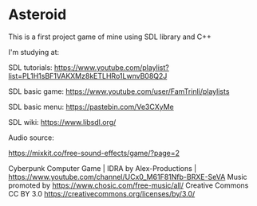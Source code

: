 # Asteroid
This is a first project game of mine using SDL library and C++

I'm studying at:

SDL tutorials: https://www.youtube.com/playlist?list=PL1H1sBF1VAKXMz8kETLHRo1LwnvB08Q2J

SDL basic game: https://www.youtube.com/user/FamTrinli/playlists

SDL basic menu: https://pastebin.com/Ve3CXyMe

SDL wiki: https://www.libsdl.org/

Audio source:

https://mixkit.co/free-sound-effects/game/?page=2

Cyberpunk Computer Game | IDRA by Alex-Productions | https://www.youtube.com/channel/UCx0_M61F81Nfb-BRXE-SeVA
Music promoted by https://www.chosic.com/free-music/all/
Creative Commons CC BY 3.0
https://creativecommons.org/licenses/by/3.0/
 
